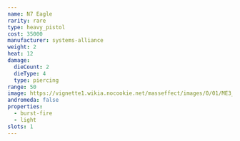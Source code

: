 ```yaml
---
name: N7 Eagle
rarity: rare
type: heavy_pistol
cost: 35000
manufacturer: systems-alliance
weight: 2
heat: 12
damage:
  dieCount: 2
  dieType: 4
  type: piercing
range: 50
image: https://vignette1.wikia.nocookie.net/masseffect/images/0/01/ME3_N7_Eagle_Heavy_Pistol.png/revision/latest?cb=20120317185811
andromeda: false
properties:
  - burst-fire
  - light
slots: 1
---
```

